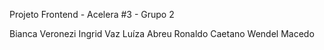 Projeto Frontend - Acelera #3 - Grupo 2

Bianca Veronezi
Ingrid Vaz
Luíza Abreu
Ronaldo Caetano
Wendel Macedo
